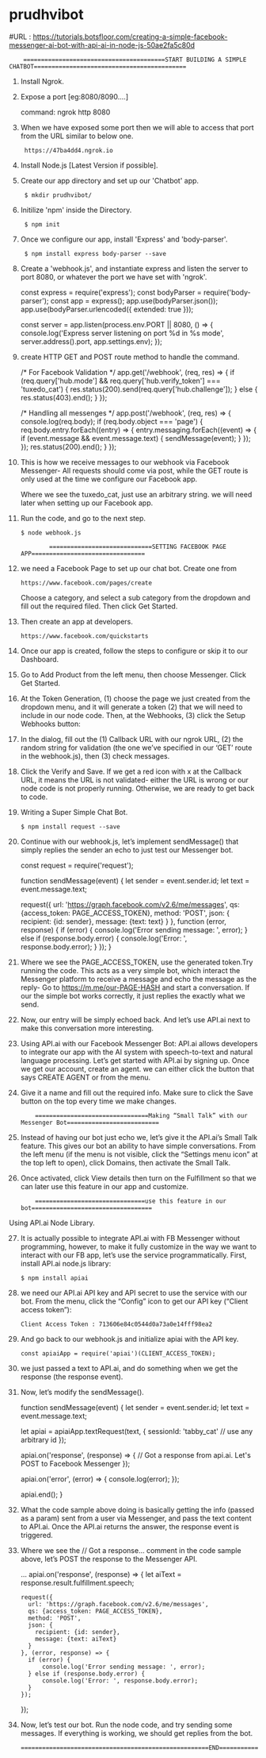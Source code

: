 # prudhvibot

#URL : https://tutorials.botsfloor.com/creating-a-simple-facebook-messenger-ai-bot-with-api-ai-in-node-js-50ae2fa5c80d

		========================================START BUILDING A SIMPLE CHATBOT===========================================

1. Install Ngrok.
2. Expose a port [eg:8080/8090....]

	command: ngrok http 8080

3. When we have exposed some port then we will able to access that port from the URL similar to below one.

		https://47ba4dd4.ngrok.io

4. Install Node.js [Latest Version if possible].
5. Create our app directory and set up our 'Chatbot' app.

		$ mkdir prudhvibot/

6. Initilize 'npm' inside the Directory.

		$ npm init

7. Once we configure our app, install 'Express' and 'body-parser'.

		$ npm install express body-parser --save

8. Create a 'webhook.js', and instantiate express and listen the server to port 8080, or whatever the port we have set with 'ngrok'.

	const express = require('express');
	const bodyParser = require('body-parser');
	const app = express();
	app.use(bodyParser.json());
	app.use(bodyParser.urlencoded({ extended: true }));

	const server = app.listen(process.env.PORT || 8080, () => {
  	console.log('Express server listening on port %d in %s mode', server.address().port, app.settings.env);
	});

9. create HTTP GET and POST route method to handle the command.

	/* For Facebook Validation */
	app.get('/webhook', (req, res) => {
  	if (req.query['hub.mode'] && req.query['hub.verify_token'] === 'tuxedo_cat') {
    	res.status(200).send(req.query['hub.challenge']);
  	} else {
    	res.status(403).end();
  		}
	});

	/* Handling all messenges */
	app.post('/webhook', (req, res) => {
  	console.log(req.body);
  	if (req.body.object === 'page') {
    	req.body.entry.forEach((entry) => {
      	entry.messaging.forEach((event) => {
        	if (event.message && event.message.text) {
          	sendMessage(event);
        	}
      	     });
    	   });
    	res.status(200).end();
  	  }
	});

10. This is how we receive messages to our webhook via Facebook Messenger- All requests should come via post, while the GET route is only used at the time we configure our Facebook app.

	Where we see the tuxedo_cat, just use an arbitrary string. we will need later when setting up our Facebook app.

11. Run the code, and go to the next step.

		$ node webhook.js

				=============================SETTING FACEBOOK PAGE APP================================

12. we need a Facebook Page to set up our chat bot. Create one from

		https://www.facebook.com/pages/create

 	Choose a category, and select a sub category from the dropdown and fill out the required filed. Then click Get Started.

13. Then create an app at developers.
	
		https://www.facebook.com/quickstarts

14. Once our app is created, follow the steps to configure or skip it to our Dashboard.

15. Go to Add Product from the left menu, then choose Messenger. Click Get Started.

16. At the Token Generation, (1) choose the page we just created from the dropdown menu, and it will generate a token (2) that we will need 	  to include in our node code.
    Then, at the Webhooks, (3) click the Setup Webhooks button:

17. In the dialog, fill out the (1) Callback URL with our ngrok URL, (2) the random string for validation (the one we’ve specified in our 	 ‘GET’ route in the webhook.js), then (3) check messages.

18. Click the Verify and Save. If we get a red icon with x at the Callback URL, it means the URL is not validated- either the URL is wrong  	 or our node code is not properly running. Otherwise, we are ready to get back to code.

19. Writing a Super Simple Chat Bot.

		$ npm install request --save

20. Continue with our webhook.js, let’s implement sendMessage() that simply replies the sender an echo to just test our Messenger bot.

	const request = require('request');

	function sendMessage(event) {
  	let sender = event.sender.id;
  	let text = event.message.text;

 	 request({
	    url: 'https://graph.facebook.com/v2.6/me/messages',
	    qs: {access_token: PAGE_ACCESS_TOKEN},
	    method: 'POST',
	    json: {
	      recipient: {id: sender},
	      message: {text: text}
	    }
	  }, function (error, response) {
	    if (error) {
	        console.log('Error sending message: ', error);
	    } else if (response.body.error) {
	        console.log('Error: ', response.body.error);
	    }
	  });
	}

21. Where we see the PAGE_ACCESS_TOKEN, use the generated token.Try running the code. This acts as a very simple bot, which interact the    	 Messenger platform to receive a message and echo the message as the reply- Go to https://m.me/our-PAGE-HASH and start a conversation. If 	  our the simple bot works correctly, it just replies the exactly what we send.

22. Now, our entry will be simply echoed back. And let’s use API.ai next to make this conversation more interesting.

23. Using API.ai with our Facebook Messenger Bot:
	API.ai allows developers to integrate our app with the AI system with speech-to-text and natural language processing.
	Let’s get started with API.ai by signing up.
	Once we get our account, create an agent. we can either click the button that says CREATE AGENT or from the menu.

24. Give it a name and fill out the required info.
    Make sure to click the Save button on the top every time we make changes.

			================================Making “Small Talk” with our Messenger Bot==========================

25. Instead of having our bot just echo we, let’s give it the API.ai’s Small Talk feature. This gives our bot an ability to have simple    	   conversations. From the left menu (if the menu is not visible, click the “Settings menu icon” at the top left to open), click Domains,  	  then activate the Small Talk.

26. Once activated, click View details then turn on the Fulfillment so that we can later use this feature in our app and customize.

			===============================use this feature in our bot==================================
Using API.ai Node Library.

27. It is actually possible to integrate API.ai with FB Messenger without programming, however, to make it fully customize in the way we want 	   to interact with our FB app, let’s use the service programmatically.
    First, install API.ai node.js library:
		
		$ npm install apiai

28. we need our API.ai API key and API secret to use the service with our bot. From the menu, click the “Config” icon to get our API key  	  (“Client access token”):

		Client Access Token : 713606e84c0544d0a73a0e14fff98ea2
29. And go back to our webhook.js and initialize apiai with the API key.

		const apiaiApp = require('apiai')(CLIENT_ACCESS_TOKEN);

30. we just passed a text to API.ai, and do something when we get the response (the response event).

31. Now, let’s modify the sendMessage().

	function sendMessage(event) {
	  let sender = event.sender.id;
	  let text = event.message.text;

	  let apiai = apiaiApp.textRequest(text, {
	    sessionId: 'tabby_cat' // use any arbitrary id
	  });

	  apiai.on('response', (response) => {
	    // Got a response from api.ai. Let's POST to Facebook Messenger
	  });

	  apiai.on('error', (error) => {
	    console.log(error);
	  });

	  apiai.end();
	}

32. What the code sample above doing is basically getting the info (passed as a param) sent from a user via Messenger, and pass the text     	 content to API.ai. Once the API.ai returns the answer, the response event is triggered.

33. Where we see the
		// Got a response…
    comment in the code sample above, let’s POST the response to the Messenger API.

	...
	apiai.on('response', (response) => {
	  let aiText = response.result.fulfillment.speech;

	    request({
	      url: 'https://graph.facebook.com/v2.6/me/messages',
	      qs: {access_token: PAGE_ACCESS_TOKEN},
	      method: 'POST',
	      json: {
	        recipient: {id: sender},
	        message: {text: aiText}
	      }
	    }, (error, response) => {
	      if (error) {
	          console.log('Error sending message: ', error);
	      } else if (response.body.error) {
	          console.log('Error: ', response.body.error);
	      }
	    });
	 });

34. Now, let’s test our bot. Run the node code, and try sending some messages. If everything is working, we should get replies from the bot.

		=====================================================END===================================================
